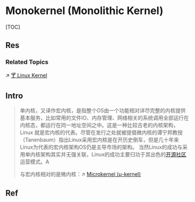 # Monokernel (Monolithic Kernel)

[TOC]



## Res
### Related Topics
↗ [🍸 Linux Kernel](../../../Linux%20(Derived%20From%20UNIX%20Family)/🔩%20Linux%20Kernel/🍸%20Linux%20Kernel.md)



## Intro
> 单内核，又译作宏内核，是指整个OS由一个功能相对详尽完整的内核提供基本服务，比如常用的文件IO、内存管理、网络相关的系统调用全部运行在内核态，都运行在同一地址空间之中。这是一种比较古老的内核架构，Linux 就是宏内核的代表。尽管在发行之处就被提倡微内核的谭宁邦教授（Tanenbaum）指出Linux采用宏内核是在开历史倒车，但是几十年来Linux为代表的宏内核架构OS仍是主导市场的架构。 当然Linux的成功与采用单内核架构其实并无强关联，Linux的成功主要归功于其出色的[开源社区](https://www.zhihu.com/search?q=%E5%BC%80%E6%BA%90%E7%A4%BE%E5%8C%BA&search_source=Entity&hybrid_search_source=Entity&hybrid_search_extra=%7B%22sourceType%22%3A%22answer%22%2C%22sourceId%22%3A1329177990%7D)运营模式。A
> 
> 与宏内核相对的是微内核：↗ [Microkernel (μ-kernel)](OS%20Kernel%20Architectures/Microkernel%20(μ-kernel).md)



## Ref

